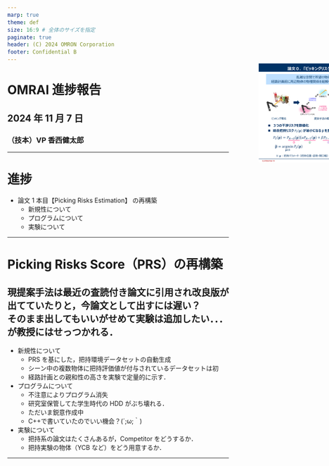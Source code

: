```yaml
---
marp: true
theme: def
size: 16:9 # 全体のサイズを指定
paginate: true
header: (C) 2024 OMRON Corporation
footer: Confidential B
---
```


<!-- 1枚目 -->
<!-- class: top-page -->

# OMRAI 進捗報告

## 2024 年 11 月 7 日

### （技本）VP 香西健太郎

---

<!-- class: second-page -->

# 進捗

- 論文 1 本目【Picking Risks Estimation】 の再構築
  - 新規性について
  - プログラムについて
  - 実験について

---

<!-- class: slide -->

# Picking Risks Score（PRS）の再構築

## 現提案手法は最近の査読付き論文に引用され改良版が出てていたりと，今論文として出すには遅い？</br> そのまま出してもいいがせめて実験は追加したい．．．が教授にはせっつかれる．

- 新規性について
  - PRS を基にした，把持環境データセットの自動生成
  - シーン中の複数物体に把持評価値が付与されているデータセットは初
  - 経路計画との親和性の高さを実験で定量的に示す．
    </br>
- プログラムについて
  - 不注意によりプログラム消失
  - 研究室保管してた学生時代の HDD がぶち壊れる．
  - ただいま鋭意作成中
  - C++で書いていたのでいい機会？(´;ω;｀)
    </br>
- 実験について
  - 把持系の論文はたくさんあるが，Competitor をどうするか．
  - 把持実験の物体（YCB など）をどう用意するか．
    </br>

<img src="images/PRS.png" width=400 style="position: absolute; left: 800px; top: 200px;"/>

---

<!-- class: end -->

<style>
.column-center{
  text-align: center;
}
</style>
